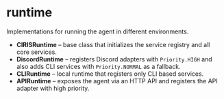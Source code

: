 # runtime

Implementations for running the agent in different environments.

- **CIRISRuntime** – base class that initializes the service registry and all
  core services.
- **DiscordRuntime** – registers Discord adapters with `Priority.HIGH` and also
  adds CLI services with `Priority.NORMAL` as a fallback.
- **CLIRuntime** – local runtime that registers only CLI based services.
- **APIRuntime** – exposes the agent via an HTTP API and registers the API
  adapter with high priority.
